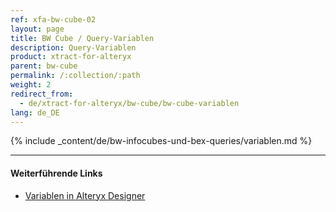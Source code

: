 ```yaml
---
ref: xfa-bw-cube-02
layout: page
title: BW Cube / Query-Variablen
description: Query-Variablen
product: xtract-for-alteryx
parent: bw-cube
permalink: /:collection/:path
weight: 2
redirect_from:
  - de/xtract-for-alteryx/bw-cube/bw-cube-variablen
lang: de_DE
---
```


{% include _content/de/bw-infocubes-und-bex-queries/variablen.md %}

*****
#### Weiterführende Links
- [Variablen in Alteryx Designer](https://help.alteryx.com/10.6/Reference/Variables.htm)
